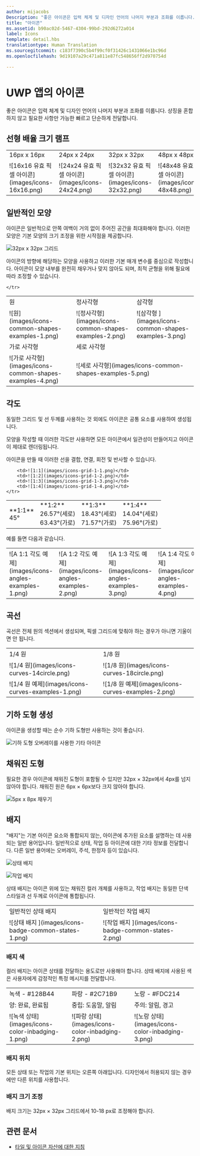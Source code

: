 ```yaml
---
author: mijacobs
Description: "좋은 아이콘은 입력 체계 및 디자인 언어의 나머지 부분과 조화를 이룹니다. 상징을 혼합하지 않고 필요한 사항만 가능한 빠르고 단순하게 전달합니다."
title: "아이콘"
ms.assetid: b90ac02d-5467-4304-99bd-292d6272a014
label: Icons
template: detail.hbs
translationtype: Human Translation
ms.sourcegitcommit: c183f7390c5b4f99cf0f31426c1431066e1bc96d
ms.openlocfilehash: 9d19107a29c471a811e87fc548656ff2d970754d

---
```


# UWP 앱의 아이콘

좋은 아이콘은 입력 체계 및 디자인 언어의 나머지 부분과 조화를 이룹니다. 상징을 혼합하지 않고 필요한 사항만 가능한 빠르고 단순하게 전달합니다. 

## 선형 배율 크기 램프 

<table>
    <tr> 
        <td>16px x 16px</td>
        <td>24px x 24px</td>
        <td>32px x 32px</td>
        <td>48px x 48px</td>
    </tr>
    <tr> 
        <td>![16x16 유효 픽셀 아이콘](images/icons-16x16.png)</td>
        <td>![24x24 유효 픽셀 아이콘](images/icons-24x24.png)</td>
        <td>![32x32 유효 픽셀 아이콘](images/icons-32x32.png)</td>
        <td>![48x48 유효 픽셀 아이콘](images/icons-48x48.png)</td>
    </tr>
</table>

## 일반적인 모양

아이콘은 일반적으로 안쪽 여백이 거의 없이 주어진 공간을 최대화해야 합니다. 이러한 모양은 기본 모양의 크기 조정을 위한 시작점을 제공합니다. 

![32px x 32px 그리드](images/icons-common-shapes.png)

아이콘의 방향에 해당하는 모양을 사용하고 이러한 기본 매개 변수를 중심으로 작성합니다. 아이콘이 모양 내부를 완전히 채우거나 맞지 않아도 되며, 최적 균형을 위해 필요에 따라 조정할 수 있습니다. 

<table>
    <tr>
        <td>원<td>
        <td>정사각형</td>
        <td>삼각형</td>
    </tr>
    <tr>
        <td>![원](images/icons-common-shapes-examples-1.png)<td>
        <td>![정사각형](images/icons-common-shapes-examples-2.png)</td>
        <td>![삼각형 ](images/icons-common-shapes-examples-3.png)</td>
    </tr>
        <tr>
        <td>가로 사각형<td>
        <td colspan="2">세로 사각형</td>        
        </tr>
    <tr>
        <td>![가로 사각형](images/icons-common-shapes-examples-4.png)<td>
        <td colspan="2">![세로 사각형](images/icons-common-shapes-examples-5.png)</td>
         
    </tr>

</table>

## 각도

동일한 그리드 및 선 두께를 사용하는 것 외에도 아이콘은 공통 요소를 사용하여 생성됩니다. 

모양을 작성할 때 이러한 각도만 사용하면 모든 아이콘에서 일관성이 만들어지고 아이콘이 제대로 렌더링됩니다. 

아이콘을 만들 때 이러한 선을 결합, 연결, 회전 및 반사할 수 있습니다. 

<table>
    <tr>
        <td>**1:1**<br/>45°</td>
        <td>**1:2**<br />26.57°(세로)<br/>63.43°(가로)</td>
        <td>**1:3**<br/>18.43°(세로)<br/>71.57°(가로)</td>
        <td>**1:4**<br/>14.04°(세로)<br/>75.96°(가로)</td>
    </tr>
    <tr>
        
        <td>![1:1](images/icons-grid-1-1.png)</td>
        <td>![1:2](images/icons-grid-1-2.png)</td>
        <td>![1:3](images/icons-grid-1-3.png)</td>
        <td>![1:4](images/icons-grid-1-4.png)</td>
    </tr>  
</table>

<p>예를 들면 다음과 같습니다.</p>

<table>
    <tr>
        <td>![A 1:1 각도 예제](images/icons-angles-examples-1.png)</td>
        <td>![A 1:2 각도 예제](images/icons-angles-examples-2.png)</td>
        <td>![A 1:3 각도 예제](images/icons-angles-examples-3.png)</td>
        <td>![A 1:4 각도 예제](images/icons-angles-examples-4.png)</td>
    </tr>
</table>

## 곡선

곡선은 전체 원의 섹션에서 생성되며, 픽셀 그리드에 맞춰야 하는 경우가 아니면 기울이면 안 됩니다. 

<table>
    <tr>
        <td>1/4 원</td>
        <td>1/8 원</td>
    </tr>
    <tr>
        <td>![1/4 원](images/icons-curves-14circle.png)</td>
        <td>![1/8 원](images/icons-curves-18circle.png)</td>
    </tr>
    <tr>
        <td>![1/4 원 예제](images/icons-curves-examples-1.png)</td>
        <td>![1/8 원 예제](images/icons-curves-examples-2.png)</td>
    </tr>    
</table>

## 기하 도형 생성

아이콘을 생성할 때는 순수 기하 도형만 사용하는 것이 좋습니다.

![기하 도형 오버레이를 사용한 기타 아이콘 ](images/icons-geometric-construction.png)

## 채워진 도형 

필요한 경우 아이콘에 채워진 도형이 포함될 수 있지만 32px × 32px에서 4px를 넘지 않아야 합니다. 채워진 원은 6px × 6px보다 크지 않아야 합니다. 

![5px x 8px 채우기 ](images/icons-filled-shapes.png)

## 배지

"배지"는 기본 아이콘 요소와 통합되지 않는, 아이콘에 추가된 요소를 설명하는 데 사용되는 일반 용어입니다. 일반적으로 상태, 작업 등 아이콘에 대한 기타 정보를 전달합니다. 다른 일반 용어에는 오버레이, 주석, 한정자 등이 있습니다. 

![상태 배지 ](images/icons-badge-status.png)

![작업 배지 ](images/icons-badge-action.png)

상태 배지는 아이콘 위에 있는 채워진 컬러 개체를 사용하고, 작업 배지는 동일한 단색 스타일과 선 두께로 아이콘에 통합됩니다.

<table>
<tr>
    <td>일반적인 상태 배지</td>
    <td>일반적인 작업 배지</td>
</tr>
<tr>
    <td>![상태 배지 ](images/icons-badge-common-states-1.png)</td>
    <td>![작업 배지 ](images/icons-badge-common-states-2.png)</td>
</tr>
</table>
<p></p>

### 배지 색 

컬러 배지는 아이콘 상태를 전달하는 용도로만 사용해야 합니다. 상태 배지에 사용된 색은 사용자에게 감정적인 특정 메시지를 전달합니다. 

<table>
<tr><td>녹색 - #128B44</td><td>파랑 - #2C71B9</td><td>노랑 - #FDC214</td></tr>
<tr><td>양: 완료, 완료됨 </td><td>중립: 도움말, 알림 </td><td>주의: 알림, 경고 </td></tr>
<tr><td>![녹색 상태](images/icons-color-inbadging-1.png)</td><td>![파랑 상태](images/icons-color-inbadging-2.png)</td>
<td>![노랑 상태](images/icons-color-inbadging-3.png)</td></tr>
</table>
<p></p>

### 배지 위치

모든 상태 또는 작업의 기본 위치는 오른쪽 아래입니다. 디자인에서 허용되지 않는 경우에만 다른 위치를 사용합니다. 

### 배지 크기 조정

배지 크기는 32px × 32px 그리드에서 10-18 px로 조정해야 합니다. 

## 관련 문서

* [타일 및 아이콘 자산에 대한 지침](../controls-and-patterns/tiles-and-notifications-app-assets.md)



<!--HONumber=Aug16_HO3-->



